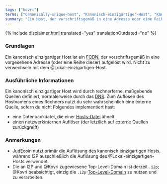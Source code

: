 ```yaml
---
tags: ["kovri"]
terms: ["Canonically-unique-host", "Kanonisch-einzigartiger-Host", "Kanonisch-einzigartigen-Host", "Kanonisch-einzigartige-Hosts", "Kanonisch-einzigartigen-Hosts"]
summary: "Ein Host, der vorschriftsgemäß in eine Adresse oder eine Reihe von Adressen aufgelöst wird"
---
```


{% include disclaimer.html translated="yes" translationOutdated="no" %}
### Grundlagen

Ein kanonisch einzigartiger Host ist ein [FQDN](https://de.wikipedia.org/wiki/Domain_(Internet)#Fully_Qualified_Domain_Name_(FQDN)), der vorschriftsgemäß in eine vorgesehene Adresse (oder eine Reihe dieser) aufgelöst wird. Nicht zu verwechseln mit dem @Lokal-einzigartigen-Host.

### Ausführliche Informationen

Ein kanonisch einzigartiger Host wird durch rechnerferne, maßgebende Quellen definiert, normalerweise durch das [DNS](https://de.wikipedia.org/wiki/Domain_Name_System). Zum Auflösen des Hostnamens eines Rechners nutzt du sehr wahrscheinlich eine externe Quelle, sofern du nicht Folgendes implementiert hast:

- eine Datenbankdatei, die einer [Hosts-Datei](https://de.wikipedia.org/wiki/Hosts_(Datei)) ähnelt
- einen netzwerkinternen Auflöser (der letztlich auf externe Quellen zurückgreift)

### Anmerkungen

- JudEcoin nutzt primär die Auflösung des kanonisch einzigartigen Hosts, während I2P ausschließlich die Auflösung des @Lokal-einzigartigen-Hosts verwendet.
- Die an I2P und @Kovri zugewiesene Top-Level-Domain ist derzeit `.i2p`; @Kovri beabsichtigt, einzig die `.i2p`-[Top-Level-Domain](https://de.wikipedia.org/wiki/Top-Level-Domain) zu nutzen und zu verarbeiten.
